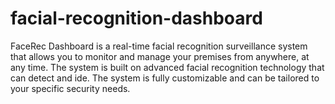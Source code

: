 # facial-recognition-dashboard
FaceRec Dashboard is a real-time facial recognition surveillance system that allows you to monitor and manage your premises from anywhere, at any time. The system is built on advanced facial recognition technology that can detect and ide. The system is fully customizable and can be tailored to your specific security needs. 
